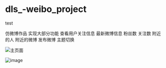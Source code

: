 # dls_-weibo_project
test

仿微博作品  实现大部分功能 查看用户关注信息 最新微博信息 粉丝数 关注数 附近的人 附近的微博 发布微博 主题切换

![主页面](http://github.com/dls007/dls_-weibo_project/raw/master/MyWeibo/主页面_G.gif)
 
![image](https://raw.githubusercontent.com/dls007/dls_-weibo_project/master/MyWeibo/主页面_G.gif)
